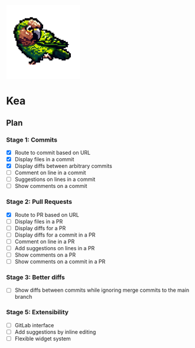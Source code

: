 <img src="./public/kea.png" width="200" height="200" alt="Kea logo">

# Kea

## Plan

### Stage 1: Commits

- [x] Route to commit based on URL
- [x] Display files in a commit
- [x] Display diffs between arbitrary commits
- [ ] Comment on line in a commit
- [ ] Suggestions on lines in a commit
- [ ] Show comments on a commit

### Stage 2: Pull Requests

- [x] Route to PR based on URL
- [ ] Display files in a PR
- [ ] Display diffs for a PR
- [ ] Display diffs for a commit in a PR
- [ ] Comment on line in a PR
- [ ] Add suggestions on lines in a PR
- [ ] Show comments on a PR
- [ ] Show comments on a commit in a PR

### Stage 3: Better diffs

- [ ] Show diffs between commits while ignoring merge commits to the main branch

### Stage 5: Extensibility

- [ ] GitLab interface
- [ ] Add suggestions by inline editing
- [ ] Flexible widget system
